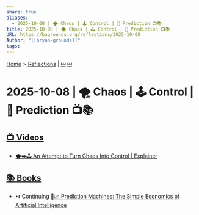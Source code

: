 ```yaml
---
share: true
aliases:
  - 2025-10-08 | 🌪️ Chaos | 🕹️ Control | 🔮 Prediction 📺📚
title: 2025-10-08 | 🌪️ Chaos | 🕹️ Control | 🔮 Prediction 📺📚
URL: https://bagrounds.org/reflections/2025-10-08
Author: "[[bryan-grounds]]"
tags:
---
```

[Home](../index.md) > [Reflections](./index.md) | [⏮️](./2025-10-07.md) [⏭️](./2025-10-09.md)  
# 2025-10-08 | 🌪️ Chaos | 🕹️ Control | 🔮 Prediction 📺📚  
## [📺 Videos](../videos/index.md)  
- [🌪️➡️🕹️ An Attempt to Turn Chaos Into Control | Explainer](../videos/an-attempt-to-turn-chaos-into-control-explainer.md)  
  
## [📚 Books](../books/index.md)  
- ⏯️ Continuing [🤖📈 Prediction Machines: The Simple Economics of Artificial Intelligence](../books/prediction-machines-the-simple-economics-of-artificial-intelligence.md)